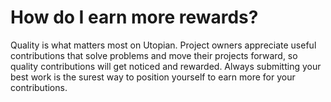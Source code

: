 # How do I earn more rewards?

Quality is what matters most on Utopian. Project owners appreciate useful contributions that solve problems and move their projects forward, so quality contributions will get noticed and rewarded. Always submitting your best work is the surest way to position yourself to earn more for your contributions.